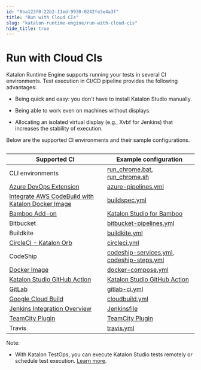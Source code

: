 ```yaml
---
id: "8ba123f0-22b2-11ed-9930-0242fe3e4a3f"
title: "Run with Cloud CIs"
slug: "katalon-runtime-engine/run-with-cloud-cis"
hide_title: true
---
```


# <a id="id" class="anchor_top_offset"/><a id="ariaid-title1" class="anchor_top_offset"/>Run with Cloud CIs

<div xmlns="http://www.w3.org/1999/xhtml" className="p">Katalon Runtime Engine supports running your tests in several CI environments. Test execution in CI/CD pipeline provides the following advantages:<ul className="ul"><li className="li"><p className="p">Being quick and easy: you don't have to install Katalon Studio manually.</p></li><li className="li"><p className="p">Being able to work even on machines without displays.</p></li><li className="li"><p className="p">Allocating an isolated virtual display (e.g., Xvbf for Jenkins) that increases the stability of execution.</p></li></ul></div>
<p xmlns="http://www.w3.org/1999/xhtml" className="p">Below are the supported CI environments and their sample configurations. </p> 
<table xmlns="http://www.w3.org/1999/xhtml" className="table"><caption /><colgroup><col /><col /></colgroup><thead className="thead"><tr className><th className="entry anchor_top_offset" id="id__entry__1">Supported CI</th><th className="entry anchor_top_offset" id="id__entry__2">Example configuration</th></tr></thead><tbody className="tbody"><tr className><td className="entry" headers="id__entry__1 id__entry__2 ">CLI environments</td><td className="entry" headers="id__entry__1 id__entry__2 "> <a className="xref j-external-link" href="https://github.com/katalon-studio-samples/ci-samples/blob/master/run_chrome.bat" target="_blank">run_chrome.bat</a>, <a className="xref j-external-link" href="https://github.com/katalon-studio-samples/ci-samples/blob/master/run_chrome.sh" target="_blank">run_chrome.sh</a> </td></tr><tr className><td className="entry" headers="id__entry__1 id__entry__2 "><a className="xref" href="/docs/katalon-runtime-engine/cicd-tools-integration/azure-devops-extension">Azure DevOps Extension</a></td><td className="entry" headers="id__entry__1 id__entry__2 "><a className="xref j-external-link" href="https://github.com/katalon-studio-samples/ci-samples/blob/master/azure-pipelines.yml" target="_blank">azure-pipelines.yml</a></td></tr><tr className><td className="entry" headers="id__entry__1 id__entry__2 "><a className="xref" href="/docs/katalon-studio-enterprise/integration/integrate-aws-codebuild-with-katalon-docker-image">Integrate AWS CodeBuild with Katalon Docker Image</a></td><td className="entry" headers="id__entry__1 id__entry__2 "><a className="xref j-external-link" href="https://github.com/katalon-studio-samples/ci-samples/blob/master/buildspec.yml" target="_blank">buildspec.yml</a></td></tr><tr className><td className="entry" headers="id__entry__1 id__entry__2 "><a className="xref" href="/docs/katalon-runtime-engine/cicd-tools-integration/bamboo-add-on">Bamboo Add-on</a></td><td className="entry" headers="id__entry__1 id__entry__2 "><a className="xref j-external-link" href="https://marketplace.atlassian.com/apps/1220235/katalon-devops-for-bamboo" target="_blank">Katalon Studio for Bamboo</a></td></tr><tr className><td className="entry" headers="id__entry__1 id__entry__2 ">Bitbucket</td><td className="entry" headers="id__entry__1 id__entry__2 "><a className="xref j-external-link" href="https://github.com/katalon-studio-samples/ci-samples/blob/master/bitbucket-pipelines.yml" target="_blank">bitbucket-pipelines.yml</a></td></tr><tr className><td className="entry" headers="id__entry__1 id__entry__2 ">Buildkite</td><td className="entry" headers="id__entry__1 id__entry__2 "><a className="xref j-external-link" href="https://github.com/katalon-studio-samples/ci-samples/blob/master/.buildkite/pipeline.yml" target="_blank">buildkite.yml</a></td></tr><tr className><td className="entry" headers="id__entry__1 id__entry__2 "><a className="xref" href="/docs/katalon-runtime-engine/cicd-tools-integration/circleci---katalon-orb">CircleCI - Katalon Orb</a></td><td className="entry" headers="id__entry__1 id__entry__2 "><a className="xref j-external-link" href="https://github.com/katalon-studio-samples/ci-samples/blob/master/.circleci/config.yml" target="_blank">circleci.yml</a></td></tr><tr className><td className="entry" headers="id__entry__1 id__entry__2 ">CodeShip</td><td className="entry" headers="id__entry__1 id__entry__2 "><a className="xref j-external-link" href="https://github.com/katalon-studio-samples/ci-samples/blob/master/codeship-services.yml" target="_blank">codeship-services.yml</a>, <a className="xref j-external-link" href="https://github.com/katalon-studio-samples/ci-samples/blob/master/codeship-steps.yml" target="_blank">codeship-steps.yml</a></td></tr><tr className><td className="entry" headers="id__entry__1 id__entry__2 "><a className="xref" href="/docs/katalon-runtime-engine/docker-image">Docker Image</a></td><td className="entry" headers="id__entry__1 id__entry__2 "><a className="xref j-external-link" href="https://github.com/katalon-studio-samples/ci-samples/blob/master/docker-compose.yml" target="_blank">docker-compose.yml</a></td></tr><tr className><td className="entry" headers="id__entry__1 id__entry__2 "><a className="xref" href="/docs/katalon-runtime-engine/cicd-tools-integration/katalon-studio-github-action">Katalon Studio GitHub Action</a></td><td className="entry" headers="id__entry__1 id__entry__2 "><a className="xref j-external-link" href="https://github.com/marketplace/actions/katalon-studio" target="_blank">Katalon Studio GitHub Action</a></td></tr><tr className><td className="entry" headers="id__entry__1 id__entry__2 "><a className="xref" href="/docs/katalon-runtime-engine/continuous-integration-with-gitlab">GitLab</a></td><td className="entry" headers="id__entry__1 id__entry__2 "><a className="xref j-external-link" href="https://github.com/katalon-studio-samples/ci-samples/blob/master/.gitlab-ci.yml" target="_blank">gitlab-ci.yml</a></td></tr><tr className><td className="entry" headers="id__entry__1 id__entry__2 "><a className="xref" href="/docs/katalon-runtime-engine/cicd-tools-integration/google-cloud-build">Google Cloud Build</a></td><td className="entry" headers="id__entry__1 id__entry__2 "><a className="xref j-external-link" href="https://github.com/katalon-studio-samples/ci-samples/blob/master/cloudbuild.yaml" target="_blank">cloudbuild.yml</a></td></tr><tr className><td className="entry" headers="id__entry__1 id__entry__2 "><a className="xref" href="/docs/katalon-runtime-engine/cicd-tools-integration/jenkins-integration/jenkins-integration-overview">Jenkins Integration Overview</a></td><td className="entry" headers="id__entry__1 id__entry__2 "><a className="xref j-external-link" href="https://github.com/katalon-studio-samples/ci-samples/blob/master/Jenkinsfile" target="_blank">Jenkinsfile</a></td></tr><tr className><td className="entry" headers="id__entry__1 id__entry__2 "><a className="xref" href="/docs/katalon-runtime-engine/cicd-tools-integration/teamcity-plugin">TeamCity Plugin</a></td><td className="entry" headers="id__entry__1 id__entry__2 "><a className="xref j-external-link" href="https://plugins.jetbrains.com/plugin/12653-katalon-studio-runner/" target="_blank">TeamCity Plugin</a></td></tr><tr className><td className="entry" headers="id__entry__1 id__entry__2 ">Travis</td><td className="entry" headers="id__entry__1 id__entry__2 "><a className="xref j-external-link" href="https://github.com/katalon-studio-samples/ci-samples/blob/master/.travis.yml" target="_blank">travis.yml</a></td></tr></tbody></table> 
<div xmlns="http://www.w3.org/1999/xhtml" className="p"><div className="note note note_note"><span className="note__title">Note:</span> <ul className="ul"><li className="li"><p className="p">With Katalon TestOps, you can execute Katalon Studio tests remotely or schedule test execution. <a className="xref j-external-link" href="https://docs.katalon.com/docs/katalon-testops/test-planning/schedules/schedule-test-runs" target="_blank">Learn more</a>.</p></li></ul></div></div>
